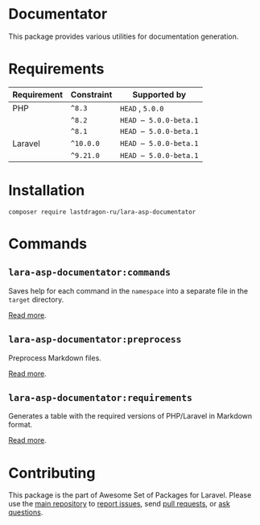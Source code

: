 # Documentator

This package provides various utilities for documentation generation.

[include:exec]: <../../dev/artisan lara-asp-documentator:requirements>
[//]: # (start: 876a9177c0e8e3722ac84e8f3888245fc9070a64a87dedfe7c9d9ba2a13b374b)
[//]: # (warning: Generated automatically. Do not edit.)

# Requirements

| Requirement  | Constraint          | Supported by |
|--------------|---------------------|------------------|
|  PHP  | `^8.3` |  `HEAD`  ,  `5.0.0`   |
|  | `^8.2` |   `HEAD ⋯ 5.0.0-beta.1`   |
|  | `^8.1` |   `HEAD ⋯ 5.0.0-beta.1`   |
|  Laravel  | `^10.0.0` |   `HEAD ⋯ 5.0.0-beta.1`   |
|  | `^9.21.0` |   `HEAD ⋯ 5.0.0-beta.1`   |

[//]: # (end: 876a9177c0e8e3722ac84e8f3888245fc9070a64a87dedfe7c9d9ba2a13b374b)

[include:file]: ../../docs/Shared/Installation.md ({"variables": {"package": "documentator"}})
[//]: # (start: 960258c46390f1b54fc9f01c44248c6a5cef29cc5356984a609fd1f73accefc5)
[//]: # (warning: Generated automatically. Do not edit.)

# Installation

```shell
composer require lastdragon-ru/lara-asp-documentator
```

[//]: # (end: 960258c46390f1b54fc9f01c44248c6a5cef29cc5356984a609fd1f73accefc5)

# Commands

[include:document-list]: ./docs/Commands
[//]: # (start: 3183e17484393f086cbec523de70a97446749151d781d55ef8f480075e5c75b9)
[//]: # (warning: Generated automatically. Do not edit.)

## `lara-asp-documentator:commands`

Saves help for each command in the `namespace` into a separate file in the `target` directory.

[Read more](<docs/Commands/commands.md>).

## `lara-asp-documentator:preprocess`

Preprocess Markdown files.

[Read more](<docs/Commands/preprocess.md>).

## `lara-asp-documentator:requirements`

Generates a table with the required versions of PHP/Laravel in Markdown format.

[Read more](<docs/Commands/requirements.md>).

[//]: # (end: 3183e17484393f086cbec523de70a97446749151d781d55ef8f480075e5c75b9)

[include:file]: ../../docs/Shared/Contributing.md
[//]: # (start: 6b81b030ae74b2d149ec76cbec1b053da8da4e0ac4fd865f560548f3ead955e8)
[//]: # (warning: Generated automatically. Do not edit.)

# Contributing

This package is the part of Awesome Set of Packages for Laravel. Please use the [main repository](https://github.com/LastDragon-ru/lara-asp) to [report issues](https://github.com/LastDragon-ru/lara-asp/issues), send [pull requests](https://github.com/LastDragon-ru/lara-asp/pulls), or [ask questions](https://github.com/LastDragon-ru/lara-asp/discussions).

[//]: # (end: 6b81b030ae74b2d149ec76cbec1b053da8da4e0ac4fd865f560548f3ead955e8)
